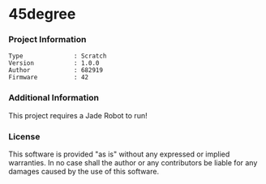 45degree
================



### Project Information
```
Type              : Scratch
Version           : 1.0.0
Author            : 682919
Firmware          : 42
```

### Additional Information
This project requires a Jade Robot to run!

### License
This software is provided "as is" without any expressed or implied warranties.  In no case shall the author or any contributors be liable for any damages caused by the use of this software.

